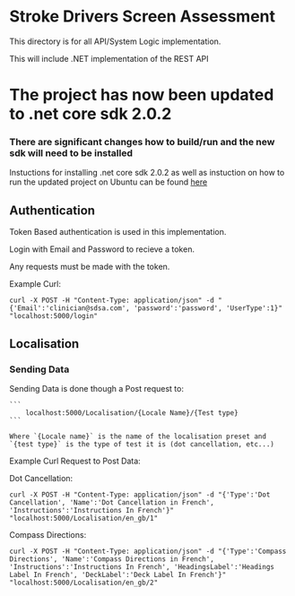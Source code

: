 # Stroke Drivers Screen Assessment 

This directory is for all API/System Logic implementation.

This will include .NET implementation of the REST API

# The project has now been updated to .net core sdk 2.0.2 
### There are significant changes how to build/run and the new sdk will need to be installed
Instuctions for installing .net core sdk 2.0.2 as well as instuction on  how to run the updated project on Ubuntu can be found [here](https://www.microsoft.com/net/learn/get-started/linuxubuntu)


## Authentication

Token Based authentication is used in this implementation.

Login with Email and Password to recieve a token.

Any requests must be made with the token.

Example Curl:
```
curl -X POST -H "Content-Type: application/json" -d "{'Email':'clinician@sdsa.com', 'password':'password', 'UserType':1}" "localhost:5000/login"

```

## Localisation

### Sending Data

Sending Data is done though a Post request to:

    ```
        localhost:5000/Localisation/{Locale Name}/{Test type}
    ```

    Where `{Locale name}` is the name of the localisation preset and `{test type}` is the type of test it is (dot cancellation, etc...)


Example Curl Request to Post Data:

Dot Cancellation:
```
curl -X POST -H "Content-Type: application/json" -d "{'Type':'Dot Cancellation', 'Name':'Dot Cancellation in French', 'Instructions':'Instructions In French'}" "localhost:5000/Localisation/en_gb/1"
```

Compass Directions:
```
curl -X POST -H "Content-Type: application/json" -d "{'Type':'Compass Directions', 'Name':'Compass Directions in French', 'Instructions':'Instructions In French', 'HeadingsLabel':'Headings Label In French', 'DeckLabel':'Deck Label In French'}" "localhost:5000/Localisation/en_gb/2"

```

